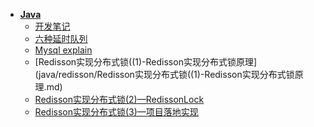 * [**Java**](java/)
  * [开发笔记](java/开发笔记.md) 
  * [六种延时队列](java/六种延时队列.md) 
  * [Mysql explain](java/explain.md) 
  * [Redisson实现分布式锁((1)-Redisson实现分布式锁原理](java/redisson/Redisson实现分布式锁((1)-Redisson实现分布式锁原理.md) 
  * [Redisson实现分布式锁(2)—RedissonLock](java/redisson/Redisson实现分布式锁(2)—RedissonLock.md) 
  * [Redisson实现分布式锁(3)—项目落地实现](java/redisson/Redisson实现分布式锁(3)—项目落地实现.md) 



